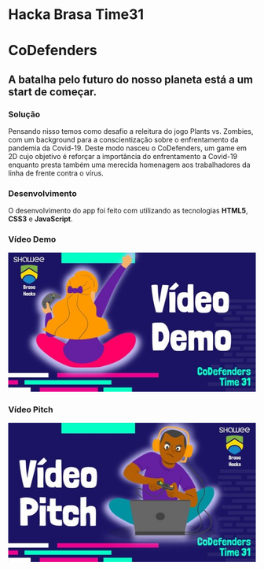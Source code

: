 # Hacka Brasa Time31
# CoDefenders
## A batalha pelo futuro do nosso planeta está a um start de começar.

### Solução
Pensando nisso temos como desafio a releitura do jogo Plants vs. Zombies, com um background para a conscientização sobre o enfrentamento da pandemia da Covid-19. 
Deste modo nasceu o CoDefenders, um game em 2D cujo objetivo é reforçar a importância do enfrentamento a Covid-19 enquanto presta também uma merecida homenagem aos trabalhadores da linha de frente contra o vírus.
### Desenvolvimento
O desenvolvimento do app foi feito com utilizando as tecnologias **HTML5**, **CSS3** e **JavaScript**. 

### Vídeo Demo
[![Watch the video](https://github.com/FernandaPS29/HackaBrasaTime31/blob/main/capas/capaDemo.JPG)](https://youtu.be/Sdvxm5FkCQ4)

### Vídeo Pitch
[![Watch the video](https://github.com/FernandaPS29/HackaBrasaTime31/blob/main/capas/capaPitch.JPG)](https://youtu.be/yxFit99I3yA)
